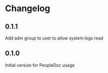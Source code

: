 Changelog
=========

0.1.1
------

Add adm group to user to allow system logs read

0.1.0
------

Initial version for PeopleDoc usage
